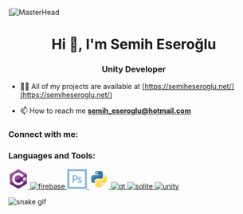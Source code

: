 [![MasterHead](https://www.google.com/url?sa=i&url=https%3A%2F%2Fgithub.com%2Fmykolaharmash%2Fgit-jump%2Fblob%2Fmain%2FREADME.md&psig=AOvVaw1ti8wqMMgxdCGTSvK2L_xO&ust=1687526559378000&source=images&cd=vfe&ved=0CBEQjRxqFwoTCJChgrv81v8CFQAAAAAdAAAAABAF)
<h1 align="center">Hi 👋, I'm Semih Eseroğlu</h1>
<h3 align="center">Unity Developer</h3>

- 👨‍💻 All of my projects are available at [https://semiheseroglu.net/](https://semiheseroglu.net/)

- 📫 How to reach me **semih_eseroglu@hotmail.com**

<h3 align="left">Connect with me:</h3>
<p align="left">
</p>

<h3 align="left">Languages and Tools:</h3>
<p align="left"> <a href="https://www.w3schools.com/cs/" target="_blank" rel="noreferrer"> <img src="https://raw.githubusercontent.com/devicons/devicon/master/icons/csharp/csharp-original.svg" alt="csharp" width="40" height="40"/> </a> <a href="https://firebase.google.com/" target="_blank" rel="noreferrer"> <img src="https://www.vectorlogo.zone/logos/firebase/firebase-icon.svg" alt="firebase" width="40" height="40"/> </a> <a href="https://www.photoshop.com/en" target="_blank" rel="noreferrer"> <img src="https://raw.githubusercontent.com/devicons/devicon/master/icons/photoshop/photoshop-line.svg" alt="photoshop" width="40" height="40"/> </a> <a href="https://www.python.org" target="_blank" rel="noreferrer"> <img src="https://raw.githubusercontent.com/devicons/devicon/master/icons/python/python-original.svg" alt="python" width="40" height="40"/> </a> <a href="https://www.qt.io/" target="_blank" rel="noreferrer"> <img src="https://upload.wikimedia.org/wikipedia/commons/0/0b/Qt_logo_2016.svg" alt="qt" width="40" height="40"/> </a> <a href="https://www.sqlite.org/" target="_blank" rel="noreferrer"> <img src="https://www.vectorlogo.zone/logos/sqlite/sqlite-icon.svg" alt="sqlite" width="40" height="40"/> </a> <a href="https://unity.com/" target="_blank" rel="noreferrer"> <img src="https://www.vectorlogo.zone/logos/unity3d/unity3d-icon.svg" alt="unity" width="40" height="40"/> </a> </p>

![snake gif](https://github.com/semih010999/semih010999/blob/output/github-contribution-grid-snake.gif)
